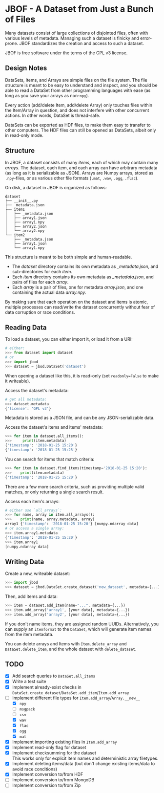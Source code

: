 # JBOF - A Dataset from Just a Bunch of Files

Many datasets consist of large collections of disjointed files, often with various levels of metadata. Managing such a dataset is finicky and error-prone. JBOF standardizes the creation and access to such a dataset.

JBOF is free software under the terms of the GPL v3 license.


## Design Notes

DataSets, Items, and Arrays are simple files on the file system. The file structure is meant to be easy to understand and inspect, and you should be able to read a DataSet from other programming languages with ease (as long as you save your arrays as non-`npy`).

Every action (add/delete Item, add/delete Array) only touches files within the Item/Array in question, and does not interfere with other concurrent actions. In other words, DataSet is thread-safe.

DataSets can be exported as HDF files, to make them easy to transfer to other computers. The HDF files can still be opened as DataSets, albeit only in read-only mode.


## Structure

In JBOF, a dataset consists of many *items*, each of which may contain many *arrays*. The dataset, each item, and each array can have arbitrary metadata (as long as it is serializable as JSON). Arrays are Numpy arrays, stored as `.npy`-files, or as various other file formats (`.mat`, `.wav`, `.ogg`, `.flac`).

On disk, a dataset in JBOF is organized as follows:
```
dataset
├── __init__.py
├── _metadata.json
├── item1
│   ├── _metadata.json
│   ├── array1.json
│   ├── array1.npy
│   ├── array2.json
│   └── array2.npy
└── item2
    ├── _metadata.json
    ├── array1.json
    └── array1.npy
```


This structure is meant to be both simple and human-readable.

- The *dataset* directory contains its own metadata as *_metadata.json*, and sub-directories for each *item*.
- Each *item* directory contains its own metadata as *_metadata.json*, and pairs of files for each *array*.
- Each *array* is a pair of files, one for metadata *array.json*, and one containing the actual data *array.npy*.

By making sure that each operation on the dataset and items is atomic, multiple processes can read/write the dataset concurrently without fear of data corruption or race conditions.


## Reading Data

To load a dataset, you can either import it, or load it from a URI:
```python
# either:
>>> from dataset import dataset
# or
>>> import jbod
>>> dataset = jbod.DataSet('dataset')
```

When opening a dataset like this, it is read-only (set `readonly=False` to make it writeable).

Access the dataset's metadata:
```python
# get all metadata:
>>> dataset.metadata
{'license': 'GPL v3'}
```

Metadata is stored as a JSON file, and can be any JSON-serializable data.

Access the dataset's items and items' metadata:
```python
>>> for item in dataset.all_items():
>>>     print(item.metadata)
{'timestamp': '2018-01-25 15:20'}
{'timestamp': '2018-01-25 15:25'}
```

You can search for items that match criteria:
```python
>>> for item in dataset.find_items(timestamp='2018-01-25 15:20'):
>>>    print(item.metadata)
{'timestamp': '2018-01-25 15:20'}
```

There are a few more search criteria, such as providing multiple valid matches, or only returning a single search result.

Access each item's arrays:
```python
# either use `all_arrays`:
>>> for name, array in item.all_arrays():
>>>    print(name, array.metadata, array)
array1 {'timestamp': '2018-01-25 15:20'} [numpy.ndarray data]
# or access a single array:
>>> item.array1.metadata
{'timestamp': '2018-01-25 15:20'}
>>> item.array1
[numpy.ndarray data]
```


## Writing Data

Create a new, writeable dataset:
```python
>>> import jbod
>>> dataset = jbod.DataSet.create_dataset('new_dataset', metadata={...})
```

Then, add items and data:
```python
>>> item = dataset.add_item(name="...", metadata={...})
>>> item.add_array('array1', [your data], metadata={...})
>>> item.add_array('array2', [your data], metadata={...})
```

If you don't name items, they are assigned random UUIDs. Alternatively, you can supply an `itemformat` to the `DataSet`, which will generate item names from the item metadata.

You can delete arrays and Items with `Item.delete_array` and `DataSet.delete_item`, and the whole dataset with `delete_dataset`.


## TODO

- [X] Add search queries to `DataSet.all_items`
- [X] Write a test suite
- [X] Implement already-exist checks in `DataSet.create_dataset`/`DataSet.add_item`/`Item.add_array`
- [ ] Implement different file types for `Item.add_array`/`Array.__new__`
  - [X] `npy`
  - [ ] `msgpack`
  - [ ] `csv`
  - [X] `wav`
  - [X] `flac`
  - [X] `ogg`
  - [X] `mat`
- [X] Implement importing existing files in `Item.add_array`
- [X] Implement read-only flag for dataset
- [X] Implement checksumming for the dataset  
  This works only for explicit item names and deterministic array filetypes.
- [X] Implement deleting items/data (but don't change existing items/data to avoid race conditions)
- [X] Implement conversion to/from HDF
- [ ] Implement conversion to/from MongoDB
- [ ] Implement conversion to/from Zip
